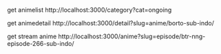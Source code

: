 get animelist http://localhost:3000/category?cat=ongoing

get animedetail http://localhost:3000/detail?slug=anime/borto-sub-indo/

get stream anime http://localhost:3000/anime?slug=episode/btr-nng-episode-266-sub-indo/